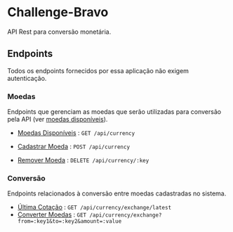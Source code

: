# Challenge-Bravo

API Rest para conversão monetária.

## Endpoints

Todos os endpoints fornecidos por essa aplicação não exigem autenticação.

### Moedas

Endpoints que gerenciam as moedas que serão utilizadas para conversão pela API (ver [moedas disponíveis](docs/available-currency.md)).

-   [Moedas Disponíveis](docs/list-currency.md) : `GET /api/currency`

-   [Cadastrar Moeda](docs/post-currency.md) : `POST /api/currency`

-   [Remover Moeda](docs/delete-currency.md) : `DELETE /api/currency/:key`

### Conversão

Endpoints relacionados à conversão entre moedas cadastradas no sistema.

-   [Última Cotação](docs/latest-exchange.md) : `GET /api/currency/exchange/latest`
-   [Converter Moedas](docs/exchange.md) : `GET /api/currency/exchange?from=:key1&to=:key2&amount=:value`
